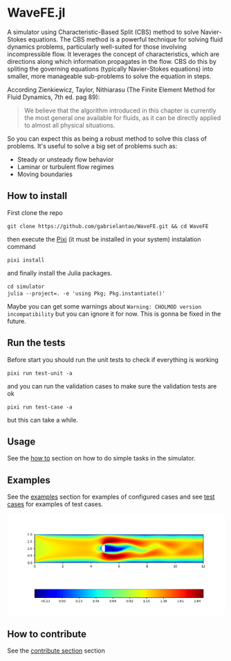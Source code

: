 # WaveFE.jl
A simulator using Characteristic-Based Split (CBS) method to solve Navier-Stokes equations. The CBS method is a powerful technique for solving fluid dynamics problems, particularly well-suited for those involving incompressible flow. It leverages the concept of characteristics, which are directions along which information propagates in the flow. CBS do this by spliting the governing equations (typically Navier-Stokes equations) into smaller, more manageable sub-problems to solve the equation in steps. 

According Zienkiewicz, Taylor, Nithiarasu (The Finite Element Method for Fluid Dynamics, 7th ed. pag 89):
> We believe that the algorithm introduced in this chapter is currently the most general one available for fluids, as it can be directly applied to almost all physical situations.

So you can expect this as being a robust method to solve this class of problems. It's useful to solve a big set of problems such as:
- Steady or unsteady flow behavior
- Laminar or turbulent flow regimes
- Moving boundaries


## How to install
First clone the repo

```
git clone https://github.com/gabrielantao/WaveFE.git && cd WaveFE
```

then execute the [Pixi](https://prefix.dev/) (it must be installed in your system) instalation command

```
pixi install
``` 

and finally install the Julia packages.

```
cd simulator
julia --project=. -e 'using Pkg; Pkg.instantiate()'
```

Maybe you can get some warnings about `Warning: CHOLMOD version incompatibility` but you can ignore it for now. This is gonna be fixed in the future.

## Run the tests 
Before start you should run the unit tests to check if everything is working
```
pixi run test-unit -a
```
and you can run the validation cases to make sure the validation tests are ok
```
pixi run test-case -a
```
but this can take a while.

## Usage
See the [how to](/docs/how_to.md) section on how to do simple tasks in the simulator.

## Examples
See the [examples](/docs/case_examples) section for examples of configured cases and see [test cases](/simulator/test/cases) for examples of test cases.

![Flow around semicircle](/docs/case_examples/centered_semicircle/reference/u_1_t1500.png)

## How to contribute
See the [contribute section](/docs/CONTRIBUTING.md) section